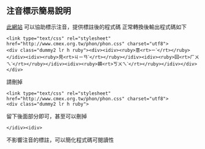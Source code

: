 ## 注音標示簡易說明
[此網站](<https://www.cmex.org.tw/phon/>) 可以協助標示注音，提供標註後的程式碼
正常轉換後輸出程式碼如下
```
<link type="text/css" rel="stylesheet" href="http://www.cmex.org.tw/phon/phon.css" charset="utf8">
<div class="dummy2 lr h ruby"><div><idiv><ruby>意<rt>ㄧˋ</rt></ruby></idiv><idiv><ruby>見<rt>ㄐㄧㄢˋ</rt></ruby></idiv><idiv><ruby>回<rt>ㄏㄨㄟˊ</rt></ruby></idiv><idiv><ruby>饋<rt>ㄎㄨㄟˋ</rt></ruby></idiv></div></div>
```
請刪掉
```
<link type="text/css" rel="stylesheet" href="http://www.cmex.org.tw/phon/phon.css" charset="utf8">
<div class="dummy2 lr h ruby">
```
留下後面部分即可，甚至可以刪掉
```
</idiv><idiv>
```
不影響注音的標註，可以簡化程式碼可閱讀性
